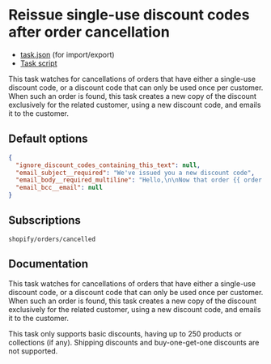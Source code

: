 # Reissue single-use discount codes after order cancellation

* [task.json](../../tasks/reissue-single-use-discount-codes-after-order-cancellation.json) (for import/export)
* [Task script](./script.liquid)

This task watches for cancellations of orders that have either a single-use discount code, or a discount code that can only be used once per customer. When such an order is found, this task creates a new copy of the discount exclusively for the related customer, using a new discount code, and emails it to the customer.

## Default options

```json
{
  "ignore_discount_codes_containing_this_text": null,
  "email_subject__required": "We've issued you a new discount code",
  "email_body__required_multiline": "Hello,\n\nNow that order {{ order.name }} has been cancelled, we wanted to make sure you have another chance to use your discount.\n\nYour new discount code: REISSUED_DISCOUNT_CODE\n\nThanks,\n{{ shop.name }}",
  "email_bcc__email": null
}
```

## Subscriptions

```liquid
shopify/orders/cancelled
```

## Documentation

This task watches for cancellations of orders that have either a single-use discount code, or a discount code that can only be used once per customer. When such an order is found, this task creates a new copy of the discount exclusively for the related customer, using a new discount code, and emails it to the customer.

This task only supports basic discounts, having up to 250 products or collections (if any). Shipping discounts and buy-one-get-one discounts are not supported.
